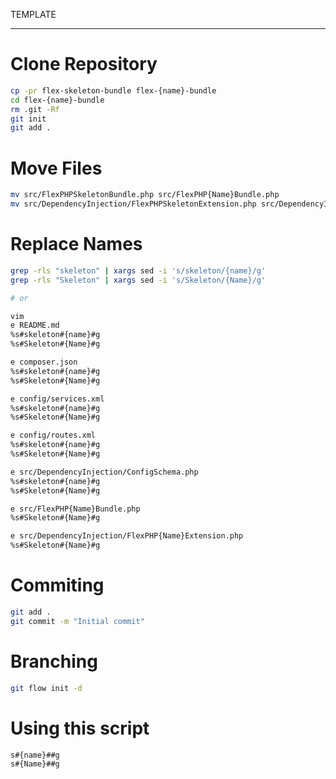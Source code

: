 TEMPLATE
___

# Clone Repository

```bash
cp -pr flex-skeleton-bundle flex-{name}-bundle
cd flex-{name}-bundle
rm .git -Rf
git init
git add .
```
# Move Files

```bash
mv src/FlexPHPSkeletonBundle.php src/FlexPHP{Name}Bundle.php
mv src/DependencyInjection/FlexPHPSkeletonExtension.php src/DependencyInjection/FlexPHP{Name}Extension.php
```

# Replace Names

```bash
grep -rls "skeleton" | xargs sed -i 's/skeleton/{name}/g'
grep -rls "Skeleton" | xargs sed -i 's/Skeleton/{Name}/g'

# or

vim
e README.md
%s#skeleton#{name}#g
%s#Skeleton#{Name}#g

e composer.json
%s#skeleton#{name}#g
%s#Skeleton#{Name}#g

e config/services.xml
%s#skeleton#{name}#g
%s#Skeleton#{Name}#g

e config/routes.xml
%s#skeleton#{name}#g
%s#Skeleton#{Name}#g

e src/DependencyInjection/ConfigSchema.php
%s#skeleton#{name}#g
%s#Skeleton#{Name}#g

e src/FlexPHP{Name}Bundle.php
%s#Skeleton#{Name}#g

e src/DependencyInjection/FlexPHP{Name}Extension.php
%s#Skeleton#{Name}#g
```

# Commiting

```bash
git add .
git commit -m "Initial commit"
```

# Branching

```bash
git flow init -d
```

# Using this script

```bash
s#{name}##g
s#{Name}##g
```

